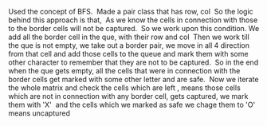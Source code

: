 Used the concept of BFS.
​
Made a pair class that has row, col
​
So the logic behind this approach is that,
​
As we know the cells in connection with those to the border cells will not be captured.
​
So we work upon this condition.
We add all the border cell in the que, with their row and col
​
Then we work till the que is not empty,
we take out a border pair, we move in all 4 direction from that cell
and add those cells to the queue and mark them with some other character to remember that they are not to be captured.
​
So in the end when the que gets empty, all the cells that were in connection with the border cells get marked with some other letter and are safe.
​
Now we iterate the whole matrix and check the cells which are left , means those cells which are not in connection with any border cell, gets captured, we mark them with 'X'
​
and the cells which we marked as safe we chage them to 'O' means uncaptured